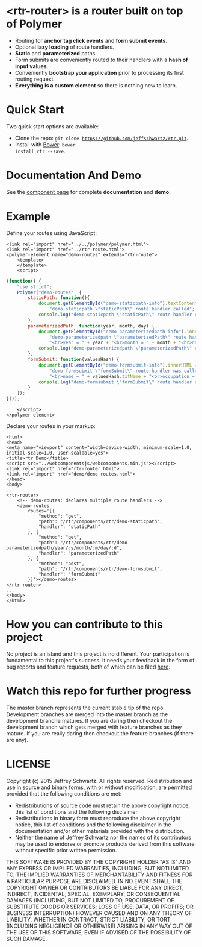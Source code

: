 &lt;rtr-router&gt; is a router built on top of Polymer
======================================================
* Routing for <b>anchor tag click events</b> and <b>form submit events</b>.
* Optional <b>lazy loading</b> of route handlers.
* <b>Static</b> and <b>parameterized</b> paths.
* Form submits are conveniently routed to their handlers with a <b>hash of input values</b>.
* Conveniently <b>bootstrap your application</b> prior to processing its first routing request.
* <b>Everything is a custom element</b> so there is nothing new to learn.

Quick Start
===========
Two quick start options are available:
* Clone the repo: <code>git clone https://github.com/jeffschwartz/rtr.git</code>.
* Install with [Bower](http://bower.io): <code>bower install rtr --save</code>.

Documentation And Demo
======================
See the [component page](http://jeffschwartz.github.io/rtr/components/rtr/) for complete <b>documentation</b> and <b>demo</b>.

Example
=======
Define your routes using JavaScript:

    <link rel="import" href="../../polymer/polymer.html">
    <link rel="import" href="../rtr-route.html">
    <polymer-element name="demo-routes" extends="rtr-route">
        <template>
        </template>
        <script>
```javascript
(function() {
    "use strict";
    Polymer("demo-routes", {
        staticPath: function(){
            document.getElementById("demo-staticpath-info").textContent =
                "demo-staticpath \"staticPath\" route handler called";
            console.log("demo-staticpath \"staticPath\" route handler called");
        },
        parameterizedPath: function(year, month, day) {
            document.getElementById("demo-parameterizedpath-info").innerHTML =
                "demo-parameterizedpath \"parameterizedPath\" route handler was called with parameters" +
                "<br>year = " + year + "<br>month = " + month + "<br>day = " + day;
            console.log("demo-parameterizedpath \"parameterizedPath\" route handler called");
        },
        formSubmit: function(valuesHash) {
            document.getElementById("demo-formsubmit-info").innerHTML =
                "demo-formsubmit \"formSubmit\" route handler was called with a form's valuesHash" +
                "<br>name = " + valuesHash.txtName + "<br>occupation = " + valuesHash.selOccupation.toString();
            console.log("demo-formsubmit \"formSubmit\" route handler called");
        }
    });
}());
```
        </script>
    </polymer-element>

Declare your routes in your markup:

    <html>
    <head>
    <meta name="viewport" content="width=device-width, minimum-scale=1.0, initial-scale=1.0, user-scalable=yes">
    <title>rtr Demo</title>
    <script src="../webcomponentsjs/webcomponents.min.js"></script>
    <link rel="import" href="rtr-router.html">
    <link rel="import" href="demo/demo-routes.html">
    </head>
    <body>
    ...
    <rtr-router>
        <!-- demo-routes: declares multiple route handlers -->
        <demo-routes
            routes='[{
                "method": "get",
                "path": "/rtr/components/rtr/demo-staticpath",
                "handler": "staticPath"
            }, {
                "method": "get",
                "path": "/rtr/components/rtr/demo-parameterizedpath/year/:y/month/:m/day/:d",
                "handler": "parameterizedPath"
            }, {
                "method": "post",
                "path": "/rtr/components/rtr/demo-formsubmit",
                "handler": "formSubmit"
            }]'></demo-routes>
    </rtr-router>
    ...
    </body>
    </html>

How you can contribute to this project
======================================
No project is an island and this project is no different. Your participation is fundamental to this project's success. It needs your feedback in the form of bug reports and feature requests, both of which can be filed [here](https://github.com/jeffschwartz/rtr/issues).

Watch this repo for further progress
=====================================
The master branch represents the current stable tip of the repo. Development branches are merged into the master branch as the development branche matures. If you are daring then checkout the development branch which gets merged with feature branches as they mature. If you are really daring then checkout the feature branches (if there are any).

LICENSE
=======
Copyright (c) 2015 Jeffrey Schwartz. All rights reserved.
Redistribution and use in source and binary forms, with or without
modification, are permitted provided that the following conditions are met:
* Redistributions of source code must retain the above copyright
notice, this list of conditions and the following disclaimer.
* Redistributions in binary form must reproduce the above copyright notice, this list of conditions and the following disclaimer in the documentation and/or other materials provided with the distribution.
* Neither the name of Jeffrey Schwartz nor the names of its contributors may be used to endorse or promote products derived from this software without specific prior written permission.

THIS SOFTWARE IS PROVIDED BY THE COPYRIGHT HOLDER "AS IS" AND ANY EXPRESS OR IMPLIED WARRANTIES, INCLUDING, BUT NOTLIMITED TO, THE IMPLIED WARRANTIES OF MERCHANTABILITY AND FITNESS FOR A PARTICULAR PURPOSE ARE DISCLAIMED. IN NO EVENT SHALL THE COPYRIGHT OWNER OR CONTRIBUTORS BE LIABLE FOR ANY DIRECT, INDIRECT, INCIDENTAL, SPECIAL, EXEMPLARY, OR CONSEQUENTIAL DAMAGES (INCLUDING, BUT NOT LIMITED TO, PROCUREMENT OF SUBSTITUTE GOODS OR SERVICES; LOSS OF USE, DATA, OR PROFITS; OR BUSINESS INTERRUPTION) HOWEVER CAUSED AND ON ANY THEORY OF LIABILITY, WHETHER IN CONTRACT, STRICT LIABILITY, OR TORT (INCLUDING NEGLIGENCE OR OTHERWISE) ARISING IN ANY WAY OUT OF THE USE OF THIS SOFTWARE, EVEN IF ADVISED OF THE POSSIBILITY OF SUCH DAMAGE.
